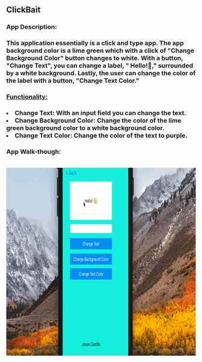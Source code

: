 ## ClickBait

### App Description:
<h3>
This application essentially is a click and type app. The app background color is a lime green which with a click of "Change Background Color" button changes to white. With a button, "Change Text", you can change a label, " Hello!👋," surrounded by a white background. Lastly, the user can change the color of the label with a button, "Change Text Color."
</h3>

### <u>Functionality:</u>
<h3>
<li>Change Text: With an input field you can change the text.</li>
<li>Change Background Color: Change the color of the lime green background color to a white background color.</li>
<li>Change Text Color: Change the color of the text to purple. </li>
</h3>

### App Walk-though:
<br>
<img height="500px" width="600px" src="Appgif.gif" width=200><br>
